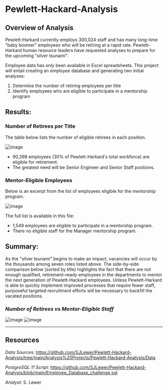 # Pewlett-Hackard-Analysis

## Overview of Analysis
Pewlett-Harkard currently employs 300,024 staff and has many long-time "baby boomer" employees who will be retiring at a rapid rate.  Pewlett-Harkard human resource leaders have requested analyses to prepare for the upcoming "silver tsunami".  

Employee data has only been available in Excel spreadsheets.  This project will entail creating an employee database and generating two initial analyses:

1. Determine the number of retiring employees per title
1. Identify employees who are eligible to participate in a mentorship program

## Results:

  ### Number of Retirees per Title
  The table below lists the number of eligible retirees in each position.
     
   ![image](https://user-images.githubusercontent.com/90986041/139514205-46ef53a3-9826-488d-9acf-c4b7dc3ac25c.png)

* 90,398 employees (30% of Pewlett-Harkard's total workforce) are eligible for retirement.
* The greatest need will be Senior Engineer and Senior Staff positions.
    
 ### Mentor-Eligible Employees
 Below is an excerpt from the list of employees eligible for the mentorship program.
 
  ![image](https://user-images.githubusercontent.com/90986041/139531087-9a6fa616-8738-451e-ba1e-6849e6bf494f.png)

 The full list is available in this file: 

* 1,549 employees are eligible to participate in a mentorship program.
* There no eligible staff for the Manager mentorship program.
  
## Summary:
As the "silver tsunami" begins to make an impact, vacancies will occur by the thousands among seven roles listed above.  The side-by-side comparison below (sorted by title) highlights the fact that there are not enough qualified, retirement-ready employees in the departments to mentor the next generation of Pewlett-Hackard employees.  Unless Pewlett-Harkard is able to quickly implement improved processes that require fewer staff, purposeful targeted recruitment efforts will be necessary to backfill the vacated positions.

   ### _Number of Retirees     vs      Mentor-Eligible Staff_

![image](https://user-images.githubusercontent.com/90986041/139515294-97e57e37-efb2-4a2a-83b2-e3a85dafcf91.png)
![image](https://user-images.githubusercontent.com/90986041/139515329-f8a8b828-70a5-4b8f-a535-30ae90cf7046.png)

 ___
## Resources
_Data Sources_: https://github.com/SJLewer/Pewlett-Hackard-Analysis/tree/main/Analysis%20Projects/Pewlett-Hackard-Analysis/Data

_PostgreSQL 11 Script_: https://github.com/SJLewer/Pewlett-Hackard-Analysis/blob/main/Employee_Database_challenge.sql

_Analyst_: S. Lewer
